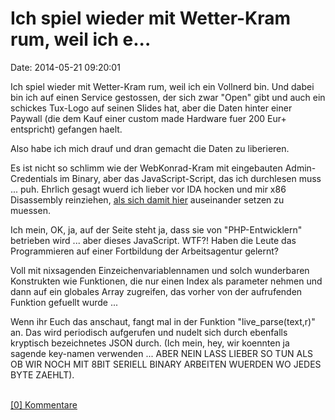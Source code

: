 Ich spiel wieder mit Wetter-Kram rum, weil ich e\...
====================================================

Date: 2014-05-21 09:20:01

Ich spiel wieder mit Wetter-Kram rum, weil ich ein Vollnerd bin. Und
dabei bin ich auf einen Service gestossen, der sich zwar \"Open\" gibt
und auch ein schickes Tux-Logo auf seinen Slides hat, aber die Daten
hinter einer Paywall (die dem Kauf einer custom made Hardware fuer 200
Eur+ entspricht) gefangen haelt.

Also habe ich mich drauf und dran gemacht die Daten zu liberieren.

Es ist nicht so schlimm wie der WebKonrad-Kram mit eingebauten
Admin-Credentials im Binary, aber das JavaScript-Script, das ich
durchlesen muss \... puh. Ehrlich gesagt wuerd ich lieber vor IDA hocken
und mir x86 Disassembly reinziehen, [als sich damit
hier](http://www.lightningmaps.org/js/live.js) auseinander setzen zu
muessen.

Ich mein, OK, ja, auf der Seite steht ja, dass sie von
\"PHP-Entwicklern\" betrieben wird \... aber dieses JavaScript. WTF?!
Haben die Leute das Programmieren auf einer Fortbildung der
Arbeitsagentur gelernt?

Voll mit nixsagenden Einzeichenvariablennamen und solch wunderbaren
Konstrukten wie Funktionen, die nur einen Index als parameter nehmen und
dann auf ein globales Array zugreifen, das vorher von der aufrufenden
Funktion gefuellt wurde \...

Wenn ihr Euch das anschaut, fangt mal in der Funktion
\"live\_parse(text,r)\" an. Das wird periodisch aufgerufen und nudelt
sich durch ebenfalls kryptisch bezeichnetes JSON durch. (Ich mein, hey,
wir koennten ja sagende key-namen verwenden \... ABER NEIN LASS LIEBER
SO TUN ALS OB WIR NOCH MIT 8BIT SERIELL BINARY ARBEITEN WUERDEN WO JEDES
BYTE ZAEHLT).

\
[\[0\] Kommentare](http://fettemama.org/p/939)
